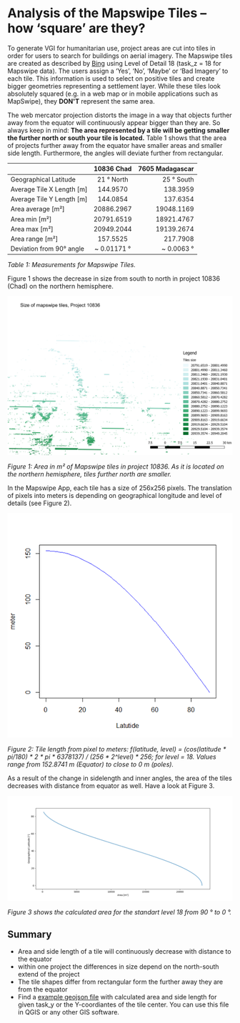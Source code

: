 # Analysis of the Mapswipe Tiles – how ‘square’ are they?

To generate VGI for humanitarian use, project areas are cut into tiles in order for users to search for buildings on aerial imagery. The Mapswipe tiles are created as described by [Bing](https://msdn.microsoft.com/en-us/library/bb259689.aspx "Bing Maps Tile System") using Level of Detail 18 (task_z = 18 for Mapswipe data). The users assign a ‘Yes’, ‘No’, ‘Maybe’ or ‘Bad Imagery’ to each tile. This information is used to select on positive tiles and create bigger geometries representing a settlement layer.  While these tiles look absolutely squared (e.g. in a web map or in mobile applications such as MapSwipe), they **DON'T** represent the same area.

The web mercator projection distorts the image in a way that objects further away from the equator will continuously appear bigger than they are. So always keep in mind: **The area represented by a tile will be getting smaller the further north or south your tile is located.** Table 1 shows that the area of projects further away from the equator have smaller areas and smaller side length. Furthermore, the angles will deviate further from rectangular.


|        | 10836 Chad           | 7605 Madagascar  |
| ------------- |:-------------:| -----:|
| Geographical Latitude      | 21 ° North | 25 ° South |
| Average Tile X Length [m]      | 144.9570      |   138.3959 |
| Average Tile Y Length [m] | 144.0854      | 137.6354 |
| Area average [m²] | 20886.2967      | 19048.1169 |
| Area min [m²] | 20791.6519      | 18921.4767 |
| Area max [m²] | 20949.2044     | 19139.2674 |
| Area range [m²] | 157.5525      | 217.7908 |
| Deviation from 90° angle |  ~ 0.01171 °      |  ~ 0.0063 ° |

*Table 1:  Measurements for Mapswipe Tiles.*

Figure 1 shows the decrease in size from south to north in project 10836 (Chad) on the northern hemisphere.

<img src="_static/img/chad_area.png" width="800">
<p><i>Figure 1: Area in m² of Mapswipe tiles in project 10836.  As it is located on the northern hemisphere, tiles further north are smaller.</i></p>

In the Mapswipe App, each tile has a size of 256x256 pixels. The translation of pixels into meters is depending on geographical longitude and level of details (see Figure 2).

<img src="_static/img/length-plot.png" width="600">
<p><i>Figure 2: Tile length from pixel to meters: f(latitude, level) =  (cos(latitude * pi/180) * 2 * pi * 6378137) / (256 * 2^level) * 256;  for level = 18. Values range from 152.8741 m (Equator) to close to 0 m (poles). </i></p>

As a result of the change in sidelength and inner angles, the area of the tiles decreases with distance from equator as well. Have a look at Figure 3.

<img src="_static/img/area-plot.png" width="800">
<p><i>Figure 3 shows the calculated area for the standart level 18 from 90 ° to 0 °.</i></p>

## Summary
-	Area and side length of a tile will continuously decrease with distance to the equator
-	within one project the differences in size depend on the north-south extend of the project
-	The tile shapes differ from rectangular form the further away they are from the equator
- Find a [example geojson file](../../mapswipe_workers/sample_data/tiles.geojson) with calculated area and side length for given task_y or the Y-coordiantes of the tile center. You can use this file in QGIS or any other GIS software.

